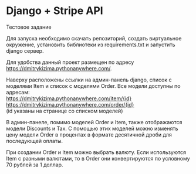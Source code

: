 # Django + Stripe API
Тестовое задание  

Для запуска необходимо скачать репозиторий, создать виртуальное окружение, установить библиотеки из requirements.txt и 
запустить django сервер.  

Для удобства данный проект размещен по адресу https://dmitrykizima.pythonanywhere.com/.  

Наверху расположены ссылки на админ-панель django, список с моделями Item и список с моделями Order.
Все модели доступны по адресам:  
https://dmitrykizima.pythonanywhere.com/item/{id}  
https://dmitrykizima.pythonanywhere.com/order/{id}  
(id указаны на странице со списком моделей)  

В админ-панеле, помимо моделей Order и Item, также отображаются модели Discounts и Tax. 
С помощью этих моделей можно изменять цену модели Order в процентах в формате десятичной дроби 
для последующей оплаты.  

При создании Order и Item можно выбрать валюту. Если используются Item с разными валютами, 
то в Order они конвертируются по условному 70 рублей за 1 доллар.